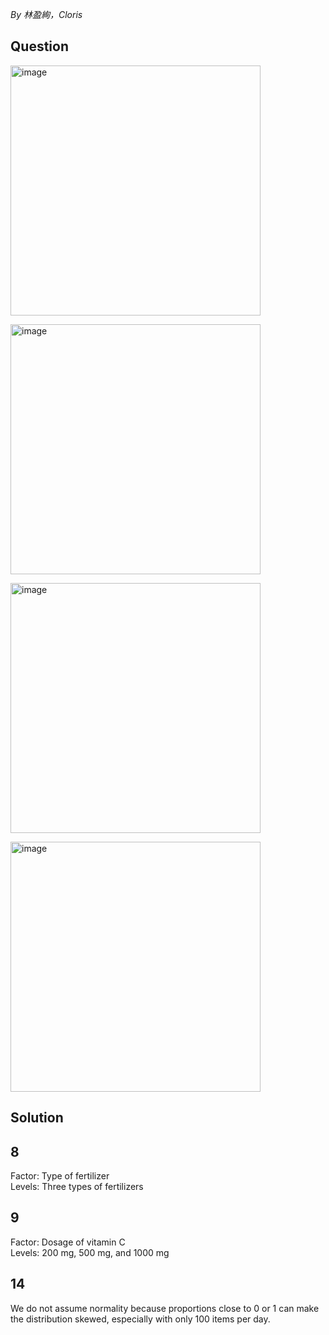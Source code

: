 *By 林盈絢，Cloris*

## Question

<img width="400" alt="image" src="https://github.com/user-attachments/assets/ddb5be29-aeac-4223-8f89-3ae97806acb7" /><br>

<img width="400" alt="image" src="https://github.com/user-attachments/assets/7e1a5edd-e5bd-4ae8-9590-87827c037d66" /><br>

<img width="400" alt="image" src="https://github.com/user-attachments/assets/e8d58f49-36ea-400e-b88d-14ce40627ed0" /><br>

<img width="400" alt="image" src="https://github.com/user-attachments/assets/a49bb11d-3bff-4661-858b-287b5721069c" />


## Solution
## 8
Factor: Type of fertilizer<br>
Levels: Three types of fertilizers

## 9
Factor: Dosage of vitamin C<br>
Levels: 200 mg, 500 mg, and 1000 mg

## 14
We do not assume normality because proportions close to 0 or 1 can make the distribution skewed, especially with only 100 items per day.
